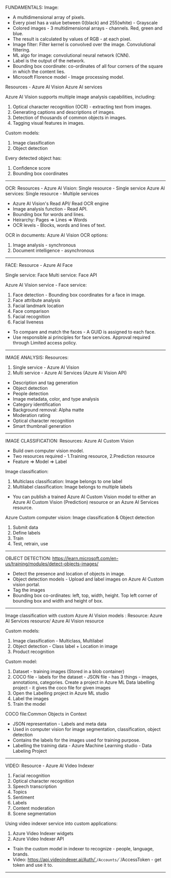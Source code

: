 FUNDAMENTALS:
Image:

- A multidimensional array of pixels.
- Every pixel has a value between 0(black) and 255(white) - Grayscale
- Colored images - 3 multidimensional arrays - channels. Red, green and blue.
- The result is calculated by values of RGB - at each pixel.
- Image filter: Filter kernel is convolved over the image. Convolutional filtering.
- ML algo for image: convolutional neural network (CNN).
- Label is the output of the network.
- Bounding box coordinate: co-ordinates of all four corners of the square in which the content lies.
- Microsoft Florence model - Image processing model.

Resources -
Azure AI Vision
Azure AI services

Azure AI Vision supports multiple image analysis capabilities, including:

1. Optical character recognition (OCR) - extracting text from images.
2. Generating captions and descriptions of images.
3. Detection of thousands of common objects in images.
4. Tagging visual features in images.

Custom models:

1. Image classification
2. Object detection

Every detected object has:

1. Confidence score
2. Bounding box coordinates

---

OCR:
Resources -
Azure AI Vision: Single resource - Single service
Azure AI services: Single resource - Multiple services

- Azure AI Vision's Read API/ Read OCR engine
- Image analysis function - Read API.
- Bounding box for words and lines.
- Heirarchy: Pages => Lines => Words
- OCR levels - Blocks, words and lines of text.

OCR in documents:
Azure AI Vision OCR options:

1. Image analysis - synchronous
2. Document intelligence - asynchronous

---

FACE:
Resource - Azure AI Face

Single service: Face
Multi service: Face API

Azure AI Vision service - Face service:

1. Face detection - Bounding box coordinates for a face in image.
2. Face attribute analysis
3. Facial landmark location
4. Face comparison
5. Facial recognition
6. Facial liveness

- To compare and match the faces - A GUID is assigned to each face.
- Use responsible ai principles for face services. Approval required through Limited access policy.

---

IMAGE ANALYSIS:
Resources:

1. Single service - Azure AI Vision
2. Multi service - Azure AI Services (Azure AI Vision API)

- Description and tag generation
- Object detection
- People detection
- Image metadata, color, and type analysis
- Category identification
- Background removal: Alpha matte
- Moderation rating
- Optical character recognition
- Smart thumbnail generation

---

IMAGE CLASSIFICATION:
Resources:
Azure AI Custom Vision

- Build own computer vision model.
- Two resources required - 1.Training resource, 2.Prediction resource
- Feature => Model => Label

Image classification:

1. Multiclass classification: Image belongs to one label
2. Multilabel classification: Image belongs to multiple labels

- You can publish a trained Azure AI Custom Vision model to either an Azure AI Custom Vision (Prediction) resource or an Azure AI Services resource.

Azure Custom computer vision: Image classification & Object detection

1. Submit data
2. Define labels
3. Train
4. Test, retrain, use

---

OBJECT DETECTION: https://learn.microsoft.com/en-us/training/modules/detect-objects-images/

- Detect the presence and location of objects in image.
- Object detection models - Upload and label images on Azure AI Custom vision portal.
- Tag the images
- Bounding box co-ordinates: left, top, width, height. Top left corner of bounding box and width and height of box.

---

Image classification with custom Azure AI Vision models :
Resource: Azure AI Services resource/ Azure AI Vision resource

Custom models:

1. Image classification - Multiclass, Multilabel
2. Object detection - Class label + Location in image
3. Product recognition

Custom model:

1. Dataset - training images (Stored in a blob container)
2. COCO file - labels for the dataset - JSON file - has 3 things - images, annotations, categories. Create a project in Azure ML Data labelling project - it gives the coco file for given images
3. Open the Labelling project in Azure ML studio
4. Label the images
5. Train the model

COCO file:Common Objects in Context

- JSON representation - Labels and meta data
- Used in computer vision for image segmentation, classification, object detection
- Contains the labels for the images used for training purpose.
- Labelling the training data - Azure Machine Learning studio - Data Labeling Project

---

VIDEO:
Resource - Azure AI Video Indexer

1. Facial recognition
2. Optical character recognition
3. Speech transcription
4. Topics
5. Sentiment
6. Labels
7. Content moderation
8. Scene segmentation

Using video indexer service into custom applications:

1. Azure Video Indexer widgets
2. Azure Video Indexer API

- Train the custom model in indexer to recognize - people, language, brands.
- Video: https://api.videoindexer.ai/Auth/`<location>`/Accounts/`<accountId>`/AccessToken - get token and use it to.

---
